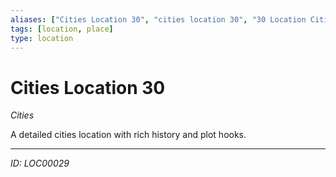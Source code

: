 ```yaml
---
aliases: ["Cities Location 30", "cities location 30", "30 Location Cities"]
tags: [location, place]
type: location
---
```


# Cities Location 30

*Cities*

A detailed cities location with rich history and plot hooks.

---
*ID: LOC00029*
